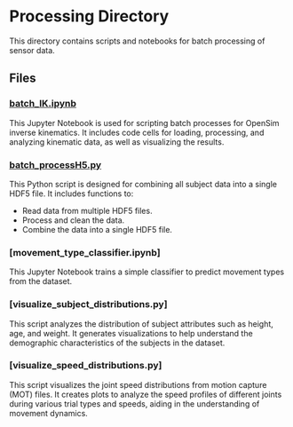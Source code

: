 # Processing Directory

This directory contains scripts and notebooks for batch processing of sensor data.

## Files

### [batch_IK.ipynb](processing/batch_IK.ipynb)
This Jupyter Notebook is used for scripting batch processes for OpenSim inverse kinematics. It includes code cells for loading, processing, and analyzing kinematic data, as well as visualizing the results.

### [batch_processH5.py](processing/batch_processH5.py)
This Python script is designed for combining all subject data into a single HDF5 file. It includes functions to:
- Read data from multiple HDF5 files.
- Process and clean the data.
- Combine the data into a single HDF5 file.

### [movement_type_classifier.ipynb]
This Jupyter Notebook trains a simple classifier to predict movement types from the dataset.

### [visualize_subject_distributions.py]
This script analyzes the distribution of subject attributes such as height, age, and weight. It generates visualizations to help understand the demographic characteristics of the subjects in the dataset.

### [visualize_speed_distributions.py]
This script visualizes the joint speed distributions from motion capture (MOT) files. It creates plots to analyze the speed profiles of different joints during various trial types and speeds, aiding in the understanding of movement dynamics.